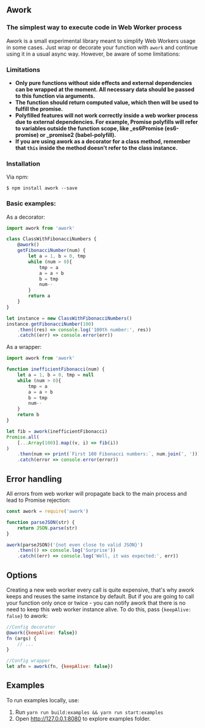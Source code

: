 ## Awork

### The simplest way to execute code in Web Worker process

Awork is a small experimental library meant to simplify Web Workers usage in some cases.
Just wrap or decorate your function with `awork` and continue using it in a usual async way.
However, be aware of some limitations:


### Limitations
 - **Only pure functions without side effects and external dependencies can be wrapped at the moment. All necessary data should be passed to this function via arguments.**
 - **The function should return computed value, which then will be used to fulfill the promise.**
 - **Polyfilled features will not work correctly inside a web worker process due to external dependencies. For example, Promise polyfills will refer to variables outside the function scope, like _es6Promise (es6-promise) or _promise2 (babel-polyfill).**
 - **If you are using awork as a decorator for a class method, remember that `this` inside the method doesn't refer to the class instance.**

### Installation

Via npm:

```
$ npm install awork --save
```

### Basic examples:

As a decorator:

```javascript
import awork from 'awork'

class ClassWithFibonacciNumbers {
    @awork()
    getFibonacciNumber(num) {
        let a = 1, b = 0, tmp
        while (num > 0){
            tmp = a
            a = a + b
            b = tmp
            num--
        }
        return a
    }
}

let instance = new ClassWithFibonacciNumbers()
instance.getFibonacciNumber(100)
    .then((res) => console.log('100th number:', res))
    .catch((err) => console.error(err))

```

As a wrapper:

```javascript
import awork from 'awork'

function inefficientFibonacci(num) {
    let a = 1, b = 0, tmp = null
    while (num > 0){
        tmp = a
        a = a + b
        b = tmp
        num--
    }
    return b
}

let fib = awork(inefficientFibonacci)
Promise.all(
    [...Array(100)].map((v, i) => fib(i))
)
    .then(num => print(`First 100 Fibonacci numbers:`, num.join(', ')))
    .catch(error => console.error(error))

```

## Error handling
All errors from web worker will propagate back to the main process and lead to Promise rejection:

```javascript
const awork = require('awork')

function parseJSON(str) {
    return JSON.parse(str)
}

awork(parseJSON)('{not even close to valid JSON}')
    .then(() => console.log('Surprise'))
    .catch((err) => console.log('Well, it was expected:', err))
```

## Options

Creating a new web worker every call is quite expensive, that's why awork keeps and reuses the same instance by default. But if you are going to call your function only once or twice - you can notify awork that there is no need to keep this web worker instance alive. To do this, pass `{keepAlive: false}` to awork:

```javascript
//Config decorator
@awork({keepAlive: false})
fn (args) {
    // ...
}

//Config wrapper
let afn = awork(fn, {keepAlive: false})
```

## Examples
To run examples locally, use:
 1. Run `yarn run build:examples && yarn run start:examples`
 2. Open http://127.0.0.1:8080 to explore examples folder.
